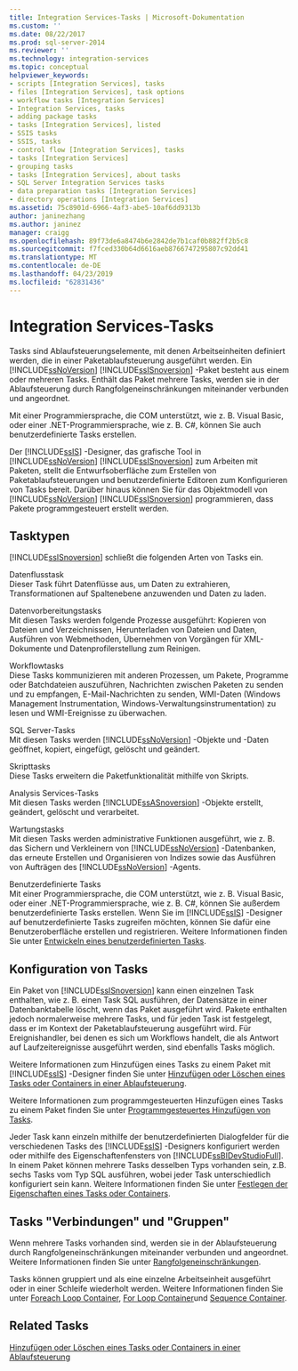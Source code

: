 ```yaml
---
title: Integration Services-Tasks | Microsoft-Dokumentation
ms.custom: ''
ms.date: 08/22/2017
ms.prod: sql-server-2014
ms.reviewer: ''
ms.technology: integration-services
ms.topic: conceptual
helpviewer_keywords:
- scripts [Integration Services], tasks
- files [Integration Services], task options
- workflow tasks [Integration Services]
- Integration Services, tasks
- adding package tasks
- tasks [Integration Services], listed
- SSIS tasks
- SSIS, tasks
- control flow [Integration Services], tasks
- tasks [Integration Services]
- grouping tasks
- tasks [Integration Services], about tasks
- SQL Server Integration Services tasks
- data preparation tasks [Integration Services]
- directory operations [Integration Services]
ms.assetid: 75c8901d-6966-4af3-abe5-10af6dd9313b
author: janinezhang
ms.author: janinez
manager: craigg
ms.openlocfilehash: 89f73de6a8474b6e2842de7b1caf0b882ff2b5c8
ms.sourcegitcommit: f7fced330b64d6616aeb8766747295807c92dd41
ms.translationtype: MT
ms.contentlocale: de-DE
ms.lasthandoff: 04/23/2019
ms.locfileid: "62831436"
---
```

# <a name="integration-services-tasks"></a>Integration Services-Tasks
  Tasks sind Ablaufsteuerungselemente, mit denen Arbeitseinheiten definiert werden, die in einer Paketablaufsteuerung ausgeführt werden. Ein [!INCLUDE[ssNoVersion](../../includes/ssnoversion-md.md)] [!INCLUDE[ssISnoversion](../../includes/ssisnoversion-md.md)] -Paket besteht aus einem oder mehreren Tasks. Enthält das Paket mehrere Tasks, werden sie in der Ablaufsteuerung durch Rangfolgeneinschränkungen miteinander verbunden und angeordnet.  
  
 Mit einer Programmiersprache, die COM unterstützt, wie z. B. Visual Basic, oder einer .NET-Programmiersprache, wie z. B. C#, können Sie auch benutzerdefinierte Tasks erstellen.  
  
 Der [!INCLUDE[ssIS](../../includes/ssis-md.md)] -Designer, das grafische Tool in [!INCLUDE[ssNoVersion](../../includes/ssnoversion-md.md)] [!INCLUDE[ssISnoversion](../../includes/ssisnoversion-md.md)] zum Arbeiten mit Paketen, stellt die Entwurfsoberfläche zum Erstellen von Paketablaufsteuerungen und benutzerdefinierte Editoren zum Konfigurieren von Tasks bereit. Darüber hinaus können Sie für das Objektmodell von [!INCLUDE[ssNoVersion](../../includes/ssnoversion-md.md)] [!INCLUDE[ssISnoversion](../../includes/ssisnoversion-md.md)] programmieren, dass Pakete programmgesteuert erstellt werden.  
  
## <a name="types-of-tasks"></a>Tasktypen  
 [!INCLUDE[ssISnoversion](../../includes/ssisnoversion-md.md)] schließt die folgenden Arten von Tasks ein.  
  
 Datenflusstask  
 Dieser Task führt Datenflüsse aus, um Daten zu extrahieren, Transformationen auf Spaltenebene anzuwenden und Daten zu laden.  
  
 Datenvorbereitungstasks  
 Mit diesen Tasks werden folgende Prozesse ausgeführt: Kopieren von Dateien und Verzeichnissen, Herunterladen von Dateien und Daten, Ausführen von Webmethoden, Übernehmen von Vorgängen für XML-Dokumente und Datenprofilerstellung zum Reinigen.  
  
 Workflowtasks  
 Diese Tasks kommunizieren mit anderen Prozessen, um Pakete, Programme oder Batchdateien auszuführen, Nachrichten zwischen Paketen zu senden und zu empfangen, E-Mail-Nachrichten zu senden, WMI-Daten (Windows Management Instrumentation, Windows-Verwaltungsinstrumentation) zu lesen und WMI-Ereignisse zu überwachen.  
  
 SQL Server-Tasks  
 Mit diesen Tasks werden [!INCLUDE[ssNoVersion](../../includes/ssnoversion-md.md)] -Objekte und -Daten geöffnet, kopiert, eingefügt, gelöscht und geändert.  
  
 Skripttasks  
 Diese Tasks erweitern die Paketfunktionalität mithilfe von Skripts.  
  
 Analysis Services-Tasks  
 Mit diesen Tasks werden [!INCLUDE[ssASnoversion](../../includes/ssasnoversion-md.md)] -Objekte erstellt, geändert, gelöscht und verarbeitet.  
  
 Wartungstasks  
 Mit diesen Tasks werden administrative Funktionen ausgeführt, wie z. B. das Sichern und Verkleinern von [!INCLUDE[ssNoVersion](../../includes/ssnoversion-md.md)] -Datenbanken, das erneute Erstellen und Organisieren von Indizes sowie das Ausführen von Aufträgen des [!INCLUDE[ssNoVersion](../../includes/ssnoversion-md.md)] -Agents.  
  
 Benutzerdefinierte Tasks  
 Mit einer Programmiersprache, die COM unterstützt, wie z. B. Visual Basic, oder einer .NET-Programmiersprache, wie z. B. C#, können Sie außerdem benutzerdefinierte Tasks erstellen. Wenn Sie im [!INCLUDE[ssIS](../../includes/ssis-md.md)] -Designer auf benutzerdefinierte Tasks zugreifen möchten, können Sie dafür eine Benutzeroberfläche erstellen und registrieren. Weitere Informationen finden Sie unter [Entwickeln eines benutzerdefinierten Tasks](../extending-packages-custom-objects/task/developing-a-custom-task.md).  
  
## <a name="configuration-of-tasks"></a>Konfiguration von Tasks  
 Ein Paket von [!INCLUDE[ssISnoversion](../../includes/ssisnoversion-md.md)] kann einen einzelnen Task enthalten, wie z. B. einen Task SQL ausführen, der Datensätze in einer Datenbanktabelle löscht, wenn das Paket ausgeführt wird. Pakete enthalten jedoch normalerweise mehrere Tasks, und für jeden Task ist festgelegt, dass er im Kontext der Paketablaufsteuerung ausgeführt wird. Für Ereignishandler, bei denen es sich um Workflows handelt, die als Antwort auf Laufzeitereignisse ausgeführt werden, sind ebenfalls Tasks möglich.  
  
 Weitere Informationen zum Hinzufügen eines Tasks zu einem Paket mit [!INCLUDE[ssIS](../../includes/ssis-md.md)] -Designer finden Sie unter [Hinzufügen oder Löschen eines Tasks oder Containers in einer Ablaufsteuerung](add-or-delete-a-task-or-a-container-in-a-control-flow.md).  
  
 Weitere Informationen zum programmgesteuerten Hinzufügen eines Tasks zu einem Paket finden Sie unter [Programmgesteuertes Hinzufügen von Tasks](../building-packages-programmatically/adding-tasks-programmatically.md).  
  
 Jeder Task kann einzeln mithilfe der benutzerdefinierten Dialogfelder für die verschiedenen Tasks des [!INCLUDE[ssIS](../../includes/ssis-md.md)] -Designers konfiguriert werden oder mithilfe des Eigenschaftenfensters von [!INCLUDE[ssBIDevStudioFull](../../includes/ssbidevstudiofull-md.md)]. In einem Paket können mehrere Tasks desselben Typs vorhanden sein, z.B. sechs Tasks vom Typ SQL ausführen, wobei jeder Task unterschiedlich konfiguriert sein kann. Weitere Informationen finden Sie unter [Festlegen der Eigenschaften eines Tasks oder Containers](../set-the-properties-of-a-task-or-container.md).  
  
## <a name="tasks-connections-and-groups"></a>Tasks "Verbindungen" und "Gruppen"  
 Wenn mehrere Tasks vorhanden sind, werden sie in der Ablaufsteuerung durch Rangfolgeneinschränkungen miteinander verbunden und angeordnet. Weitere Informationen finden Sie unter [Rangfolgeneinschränkungen](precedence-constraints.md).  
  
 Tasks können gruppiert und als eine einzelne Arbeitseinheit ausgeführt oder in einer Schleife wiederholt werden. Weitere Informationen finden Sie unter [Foreach Loop Container](foreach-loop-container.md), [For Loop Container](for-loop-container.md)und [Sequence Container](sequence-container.md).  
  
## <a name="related-tasks"></a>Related Tasks  
 [Hinzufügen oder Löschen eines Tasks oder Containers in einer Ablaufsteuerung](add-or-delete-a-task-or-a-container-in-a-control-flow.md)  
  
  
